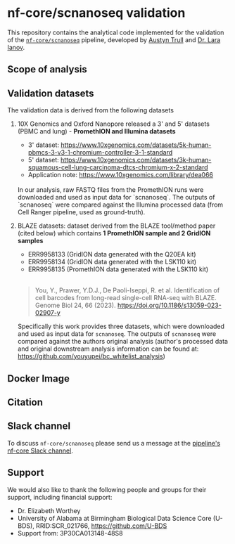# nf-core/scnanoseq validation

This repository contains the analytical code implemented for the validation of the [`nf-core/scnanoseq`](https://github.com/nf-core/scnanoseq) pipeline, developed by [Austyn Trull](https://github.com/atrull314) and [Dr. Lara Ianov](https://github.com/lianov).

## Scope of analysis

<!---
TODO:
Add overview - what is covers, and what is doesn't for this particular purpose
-->

## Validation datasets

The validation data is derived from the following datasets

1. 10X Genomics and Oxford Nanopore released a 3' and 5' datasets (PBMC and lung) - **PromethION and Illumina datasets**

	* 3' dataset: <https://www.10xgenomics.com/datasets/5k-human-pbmcs-3-v3-1-chromium-controller-3-1-standard>
	* 5' dataset: <https://www.10xgenomics.com/datasets/3k-human-squamous-cell-lung-carcinoma-dtcs-chromium-x-2-standard>
	* Application note: <https://www.10xgenomics.com/library/dea066>

	<br />
	In our analysis, raw FASTQ files from the PromethION runs were downloaded and used as input data for `scnanoseq`. The outputs of `scnanoseq` were compared against the Illumina processed data (from Cell Ranger pipeline, used as ground-truth).

2. BLAZE datasets: dataset derived from the BLAZE tool/method paper (cited below) which contains **1 PromethION sample and 2 GridION samples**

	* ERR9958133 (GridION data generated with the Q20EA kit)
	* ERR9958134 (GridION data generated with the LSK110 kit)
	* ERR9958135 (PromethION data generated with the LSK110 kit)

	<br />
	
	>You, Y., Prawer, Y.D.J., De Paoli-Iseppi, R. et al. Identification of cell barcodes from long-read single-cell RNA-seq with BLAZE. Genome Biol 24, 66 (2023). https://doi.org/10.1186/s13059-023-02907-y

	Specifically this work provides three datasets, which were downloaded and used as input data for `scnanoseq`. The outputs of `scnanoseq` were compared against the authors original analysis (author's processed data and original downstream analysis information can be found at: <https://github.com/youyupei/bc_whitelist_analysis>)

<!---
TODO:

1. Add citation to datasets (and links) and provide additional details
1.1 Add high-level overview of datasets (promethion, gridion etc,)
2. Add repository URL for the pipeline once it's merged with nf-core
3. Add URL to Docker image
4. Add Zenodo for this repo
5. Add developers GitHub ids 
-->




## Docker Image

## Citation

<!---
Add pre-print DOI
-->

## Slack channel

To discuss `nf-core/scnanoseq` please send us a message at the [pipeline's nf-core Slack channel](https://nfcore.slack.com/archives/C03TUE2K6NS).

## Support

We would also like to thank the following people and groups for their support, including financial support:

- Dr. Elizabeth Worthey
- University of Alabama at Birmingham Biological Data Science Core (U-BDS), RRID:SCR_021766, https://github.com/U-BDS
- Support from: 3P30CA013148-48S8
